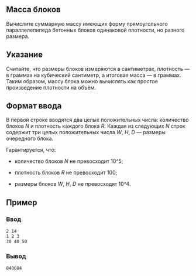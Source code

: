 Масса блоков
------------

Вычислите суммарную массу имеющих форму прямоугольного параллелепипеда бетонных
блоков одинаковой плотности, но разного размера.

Указание
--------

Считайте, что размеры блоков измеряются в сантиметрах, плотность — в граммах на
кубический сантиметр, а итоговая масса — в граммах. Таким образом, массу блока
можно вычислять как простое произведение плотности на объём.

Формат ввода
------------

В первой строке вводятся два целых положительных числа: количество блоков *N* и
плотность каждого блока *R*. Каждая из следующих *N* строк содержит три целых
положительных числа *W*, *H*, *D* — размеры очередного блока.

Гарантируется, что:

-   количество блоков *N* не превосходит 10\^5;

-   плотность блоков *R* не превосходит 100;

-   размеры блоков *W*, *H*, *D* не превосходят 10\^4.

Пример
------

### Ввод

~~~~~~~~~~~~~~~~~~~~~~~~~~~~~~~~~~~~~~~~~~~~~~~~~~~~~~~~~~~~~~~~~~~~~~~~~~~~~~~~
2 14
1 2 3
30 40 50
~~~~~~~~~~~~~~~~~~~~~~~~~~~~~~~~~~~~~~~~~~~~~~~~~~~~~~~~~~~~~~~~~~~~~~~~~~~~~~~~

### Вывод

~~~~~~~~~~~~~~~~~~~~~~~~~~~~~~~~~~~~~~~~~~~~~~~~~~~~~~~~~~~~~~~~~~~~~~~~~~~~~~~~
840084
~~~~~~~~~~~~~~~~~~~~~~~~~~~~~~~~~~~~~~~~~~~~~~~~~~~~~~~~~~~~~~~~~~~~~~~~~~~~~~~~
